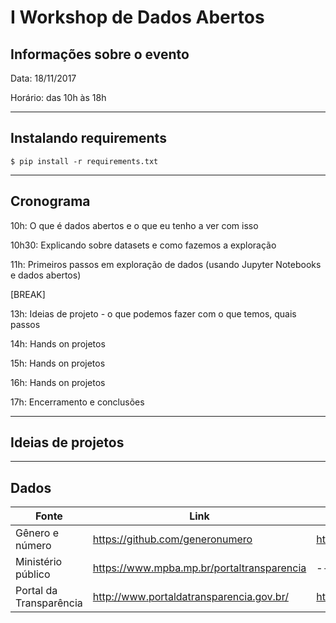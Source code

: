 # I Workshop de Dados Abertos

## Informações sobre o evento

Data: 18/11/2017

Horário: das 10h às 18h

---

## Instalando requirements

```console
$ pip install -r requirements.txt
```

---

## Cronograma

10h: O que é dados abertos e o que eu tenho a ver com isso

10h30: Explicando sobre datasets e como fazemos a exploração

11h: Primeiros passos em exploração de dados (usando Jupyter Notebooks e dados abertos)

[BREAK]

13h: Ideias de projeto - o que podemos fazer com o que temos, quais passos

14h: Hands on projetos

15h: Hands on projetos

16h: Hands on projetos

17h: Encerramento e conclusões

---

## Ideias de projetos

---

## Dados

Fonte | Link | Conteúdo/Foco
---- | ---- | ----
Gênero e número | https://github.com/generonumero | https://github.com/generonumero/tse_candidatos_2016
Ministério público | https://www.mpba.mp.br/portaltransparencia | ---
Portal da Transparência | http://www.portaldatransparencia.gov.br/ | http://www.portaldatransparencia.gov.br/downloads/


